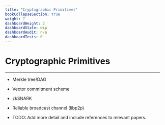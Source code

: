 ```yaml
---
title: "Cryptographic Primitives"
bookCollapseSection: true
weight: 7
dashboardWeight: 2
dashboardState: wip
dashboardAudit: n/a
dashboardTests: 0
---
```


# Cryptographic Primitives
---

- Merkle tree/DAG
- Vector commitment scheme
- zkSNARK
- Reliable broadcast channel (libp2p)


- TODO: Add more detail and include references to relevant papers.